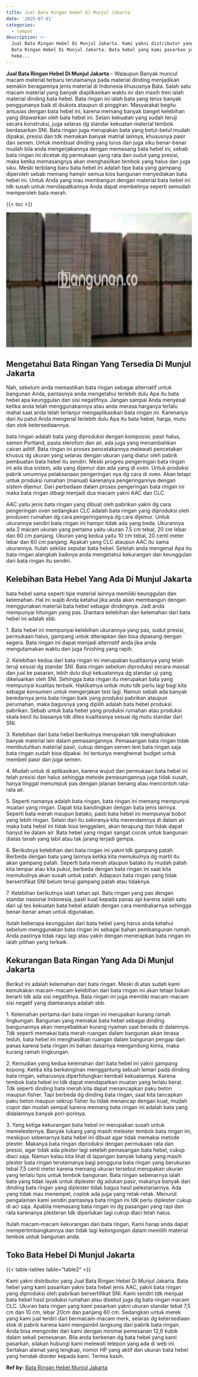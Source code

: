 ```yaml
---
title: Jual Bata Ringan Hebel Di Munjul Jakarta
date: '2025-07-01'
categories:
  - tempat
description: >-
  Jual Bata Ringan Hebel Di Munjul Jakarta. Kami yakni distributor yang Jual
  Bata Ringan Hebel Di Munjul Jakarta. Bata hebel yang kami pasarkan yakni bata
  hebe...
---
```


**Jual Bata Ringan Hebel Di Munjul Jakarta** – Walaupun Banyak muncul macam material terbaru terutamanya pada material dinding menjadikan semakin beragamnya jenis material di Indonesia khususnya Bata. Salah satu macam material yang banyak diaplikasikan waktu ini dan masih tren ialah material dinding bata hebel. Bata ringan ini ialah bata yang terus banyak penggunanya baik di ibukota ataupun di pinggiran. Masyarakat begitu antusias dengan bata hebel ini, karena memang banyak banget kelebihan yang ditawarkan oleh bata hebel ini. Selain kekuatan yang sudah teruji secara konstruksi, juga selaras dg standar kekuatan material tembok berdasarkan SNI. Bata ringan juga merupakan bata yang betul-betul mudah dipakai, presisi dan tdk memakan banyak matrial lainnya, khususnya pasir dan semen. Untuk membuat dinding yang lurus dan juga siku benar-benar mudah bila anda mengerjakannya dengan memasang bata hebel ini, sebab bata ringan ini dicetak dg permukaan yang rata dan sudut yang presisi, maka ketika memasangnya akan menghasilkan tembok yang halus dan juga siku. Meski terbilang baru bata hebel ini adalah tipe bata yang gampang diperoleh sebab memang hampir semua kios bangunan menyediakan bata hebel ini. Untuk Anda yang mau membangun dengan material bata hebel ini tdk susah untuk mendapatkannya Anda dapat membelinya seperti semudah memperoleh bata merah.

{{< toc >}}

![Jual Bata Ringan Hebel Di Munjul Jakarta](/images/jual-hebel-murah-21.png)

## Mengetahui Bata Ringan Yang Tersedia Di Munjul Jakarta

Nah, sebelum anda memastikan bata ringan sebagai alternatif untuk bangunan Anda, pantasnya anda mengetahui terlebih dulu Apa itu bata hebel apa keunggulan dan sisi negatifnya. Jangan sampai Anda menyesal ketika anda telah menggunakannya atau anda merasa harganya terlalu mahal saat anda telah terlanjur mengaplikasikan bata ringan ini. Karenanya dari itu patut Anda mengenal terlebih dulu Apa itu bata hebel, harga, mutu dan stok ketersediaannya.

bata ringan adalah bata yang diproduksi dengan komposisi; pasir halus, semen Portland, pasta sterofom dan air, ada juga yang menambahkan cairan aditif. Bata ringan ini proses pencetakannya melewati pencetakan khusus dg ukuran yang selaras dengan ukuran yang diatur oleh pabrik pembuatan bata hebel itu sendiri. Meski progres pengeringan bata ringan ini ada dua sistem, ada yang dijemur dan ada yang di oven. Untuk produksi pabrik umumnya pelaksanaan pengeringan nya dg cara di oven. Akan tetapi untuk produksi rumahan (manual) karenanya pengeringannya dengan sistem dijemur. Dari perbedaan dalam proses pengeringan bata ringan ini maka bata ringan dibagi menjadi dua macam yakni AAC dan CLC.

AAC yaitu jenis bata ringan yang dibuat oleh pabrikan yakni dg cara pengeringan oven sedangkan CLC adalah bata ringan yang diproduksi oleh produsen rumahan dg cara pengeringannya dg cara dijemur. Untuk ukurannya sendiri bata ringan ini hampir tidak ada yang beda. Ukurannya ada 2 macam ukuran yang pertama yaitu ukuran 7.5 cm tebal, 20 cm lebar dan 60 cm panjang. Ukuran yang kedua yaitu 10 cm tebal, 20 centi meter lebar dan 60 cm panjang. Apakah yang CLC ataupun AAC itu sama ukurannya. Itulah sekilas seputar bata hebel. Setelah anda mengenal Apa itu bata ringan alangkah baiknya anda mengetahui kekurangan dan keunggulan dari bata ringan itu sendiri.

## Kelebihan Bata Hebel Yang Ada Di Munjul Jakarta

bata hebel sama seperti tipe material lainnya memiliki keunggulan dan kelemahan. Hal ini wajib Anda ketahui jika anda akan membangun dengan menggunakan material bata hebel sebagai dindingnya. Jadi anda mempunyai hitungan yang pas. Diantara kelebihan dan kelemahan dari bata hebel ini adalah sbb.

1\. Bata hebel ini mempunyai kelebihan ukurannya yang pas, sudut presisi, permukaan halus, gampang untuk diterapkan dan bisa dipasang dengan segera. Bata ringan ini dapat menjadi alternatif anda jika anda mengutamakan waktu dan juga finishing yang rapih.

2\. Kelebihan kedua dari bata ringan ini merupakan kualitasnya yang telah teruji sesuai dg standar SNI. Bata ringan sebelum diproduksi secara massal dan jual ke pasaran, lebih dulu diuji kekuatannya dg standar uji yang dikeluarkan oleh SNI. Sehingga bata ringan itu merupakan bata yang mempunyai kualitas terbaik. Hakikatnya untuk mutu tdk perlu lagi bagi kita sebagai konsumen untuk mengerjakan test lagi. Namun sebab ada banyak beredarnya jenis bata ringan baik yang produksi pabrikan ataupun perumahan, maka bagusnya yang dipilih adalah bata hebel produksi pabrikan. Sebab untuk bata hebel yang produksi rumahan atau produksi skala kecil itu biasanya tdk dites kualitasnya sesuai dg mutu standar dari SNI.

3\. Kelebihan dari bata hebel berikutnya merupakan tdk menghabiskan banyak material lain dalam pemasangannya. Pemasangan bata ringan tidak membutuhkan material pasir, cukup dengan semen lem bata ringan saja bata ringan sudah bisa dipakai. Ini tentunya menghemat budget untuk membeli pasir dan juga semen.

4\. Mudah untuk di aplikasikan, karena wujud dan permukaan bata hebel ini telah presisi dan halus sehingga metode pemasangannya juga tidak susah, hanya tinggal menumpuk pas dengan jalanan benang atau mencontoh rata-rata air.

5\. Seperti namanya adalah bata ringan, bata ringan ini memang mempunyai muatan yang ringan. Dapat kita bandingkan dengan bata jenis lainnya. Seperti bata merah maupun batako, pasti bata hebel ini mempunyai bobot yang lebih ringan. Selain dari itu sekiranya kita merendamnya di dalam air maka bata hebel ini tidak bisa tenggelam, akan terapung dan tidak dapat hanyut ke dalam air. Bata hebel yang ringan sangat cocok untuk bangunan diatas tanah yang labil atau tak jarang terjadi gempa.

6\. Berikutnya kelebihan dari bata ringan ini yakni tdk gampang patah. Berbeda dengan bata yang lainnya ketika kita memukulnya dg martil itu akan gampang patah. Seperti bata merah ataupun batako itu mudah patah kita lempar atau kita pukul, berbeda dengan bata ringan ini saat kita memukulnya akan susah untuk patah. Adapaun bata ringan yang tidak bersertifikat SNI belum teruji gampang patah atau tidaknya.

7\. Kelebihan berikutnya ialah tahan api. Bata ringan yang pas dengan standar nasional Indonesia, pasti kuat kepada panas api karena salah satu dari uji tes kekuatan bata hebel adalah dengan cara membakarnya sehingga benar-benar aman untuk digunakan.

Itulah beberapa keunggulan dari bata hebel yang harus anda ketahui sebelum menggunakan bata ringan ini sebagai bahan pembangunan rumah. Anda pastinya tidak ragu lagi atau yakin dengan menerapkan bata ringan ini ialah pilihan yang terbaik.

## Kekurangan Bata Ringan Yang Ada Di Munjul Jakarta

Berikut ini adalah kelemahan dari bata ringan. Meski di atas sudah kami kemukakan macam-macam kelebihan dari bata ringan ini akan tetapi bukan berarti tdk ada sisi negatifnya. Bata ringan ini juga memiliki macam-macam sisi negatif yang diantaranya adalah sbb.

1\. Kelemahan pertama dari bata ringan ini merupakan kurang ramah lingkungan. Bangunan yang memakai bata hebel sebagai dinding bangunannya akan menyebabkan kurang nyaman saat berada di dalamnya. Tdk seperti memakai bata merah ruangan dalam bangunan akan terasa teduh, bata hebel ini menghasilkan ruangan dalam bangunan pengap dan panas karena bata ringan ini bahan dasarnya mengandung kimia, maka kurang ramah lingkungan.

2\. Kemudian yang kedua kelemahan dari bata hebel ini yakni gampang kopong. Ketika kita berkeinginan menggantung sebuah lemari pada dinding bata ringan, seharusnya diperhitungkan kembali kekuatannya. Karena tembok bata hebel ini tdk dapat mendapatkan muatan yang terlalu berat. Tdk seperti dinding bata merah kita dapat menancapkan paku beton maupun fisher. Tapi berbeda dg dinding bata ringan, saat kita tancapkan paku beton maupun sekrup fisher itu tidak menancap dengan kuat, mudah copot dan mudah sempal karena memang bata ringan ini adalah bata yang didalamnya banyak pori-porinya.

3\. Yang ketiga kekurangan bata hebel ini merupakan susah untuk memelesternya. Banyak tukang yang masih melester tembok bata ringan ini, meskipun sebenarnya bata hebel ini dibuat agar tidak memakai metode plester. Makanya bata ringan diproduksi dengan permukaan rata dan presisi, agar tidak ada plester lagi setelah pemasangan bata hebel, cukup diaci saja. Namun kalau kita lihat di lapangan banyak tukang yang masih plester bata ringan terutamanya bagi pengguna bata ringan yang berukuran tebal 7,5 centi meter karena memang ukuran tersebut merupakan ukuran yang terlalu tipis untuk tembok bangunan. Bata ringan sebenarnya ialah bata yang tidak layak untuk diplester dg adukan pasir, makanya banyak dari dinding bata ringan yang diplester tidak bagus hasil pelestariannya. Ada yang tidak mau menempel, coplok ada juga yang retak-retak. Menurut pengalaman kami sendiri pantasnya bata ringan ini tdk perlu diplester cukup di aci saja. Apabila memasang bata ringan ini dg pasangan yang rapi dan rata karenanya plesteran tdk diperlukan lagi cukup diaci telah halus.

Itulah macam-macam kekurangan dari bata ringan, Kami harap anda dapat mempertimbangkannya dan tidak lagi kebingungan dalam memilih material tembok untuk bangunan anda.

## Toko Bata Hebel Di Munjul Jakarta

{{< table-tables table="table2" >}}

Kami yakni distributor yang Jual Bata Ringan Hebel Di Munjul Jakarta. Bata hebel yang kami pasarkan yakni bata hebel jenis AAC, yakni bata ringan yang diproduksi oleh pabrikan bersertifikat SNI. Kami sendiri tdk menjual bata hebel hasil produksi rumahan atau disebut juga dg bata ringan macam CLC. Ukuran bata ringan yang kami pasarkan yakni ukuran standar tebal 7,5 cm dan 10 cm, lebar 20cm dan panjang 60 cm. Sedangkan untuk merek yang kami jual terdiri dari bermacam-macam merk, selaras dg ketersediaan stok di pabrik karena kami mengambil langsung dari pabrik bata ringan. Anda bisa mengorder dari kami dengan minimal pemesanan 12,6 kubik dalam sekali pemesanan. Bila anda berkenan dg bata hebel yang kami pasarkan, silakan hubungi kami melewati telepon yang ada di web ini. Sertakan alamat yang lengkap, nomor HP yang aktif dan ukuran bata hebel yang hendak diorder kepada kami. Terima kasih.

**Ref by:** [Bata Ringan Hebel Munjul Jakarta](https://id.wikipedia.org/wiki/Bata)
